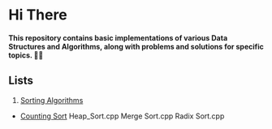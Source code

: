 # Hi There
#### This repository contains basic implementations of various Data Structures and Algorithms, along with problems and solutions for specific topics. 📝💡

## Lists
1. [Sorting Algorithms](https://github.com/Farhan0140/_CP__/tree/main/DATA_STRUCTURES_ALGORITHM/Sorting%20Algorithms)
 * [Counting Sort](https://github.com/Farhan0140/_CP__/blob/main/DATA_STRUCTURES_ALGORITHM/Sorting%20Algorithms/Counting_Sort.cpp)
Heap_Sort.cpp
Merge Sort.cpp
Radix Sort.cpp
